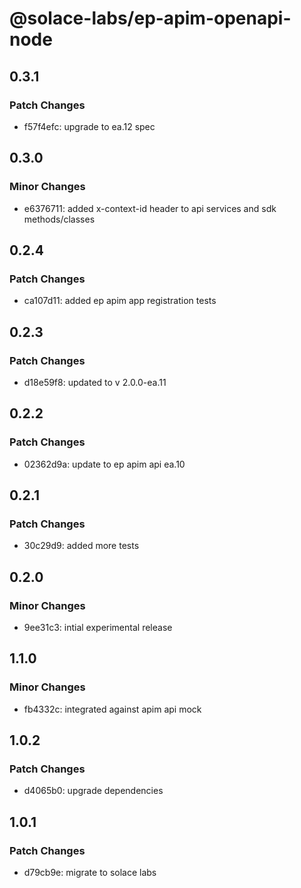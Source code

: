 # @solace-labs/ep-apim-openapi-node

## 0.3.1

### Patch Changes

- f57f4efc: upgrade to ea.12 spec

## 0.3.0

### Minor Changes

- e6376711: added x-context-id header to api services and sdk methods/classes

## 0.2.4

### Patch Changes

- ca107d11: added ep apim app registration tests

## 0.2.3

### Patch Changes

- d18e59f8: updated to v 2.0.0-ea.11

## 0.2.2

### Patch Changes

- 02362d9a: update to ep apim api ea.10

## 0.2.1

### Patch Changes

- 30c29d9: added more tests

## 0.2.0

### Minor Changes

- 9ee31c3: intial experimental release

## 1.1.0

### Minor Changes

- fb4332c: integrated against apim api mock

## 1.0.2

### Patch Changes

- d4065b0: upgrade dependencies

## 1.0.1

### Patch Changes

- d79cb9e: migrate to solace labs
